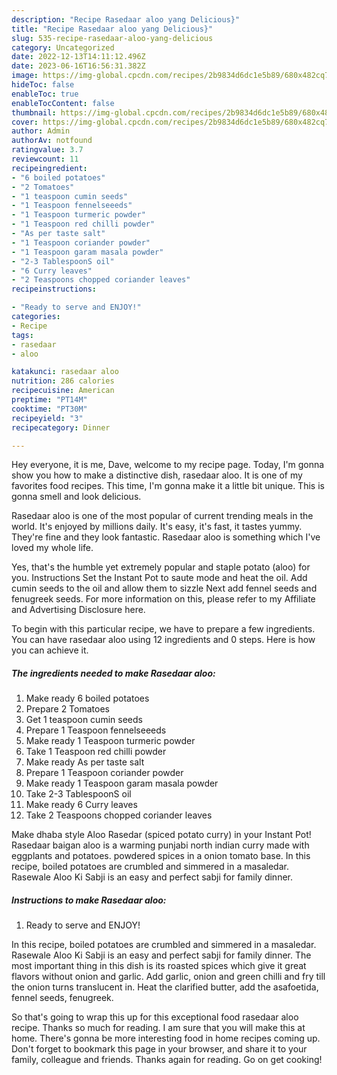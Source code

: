 ```yaml
---
description: "Recipe Rasedaar aloo yang Delicious}"
title: "Recipe Rasedaar aloo yang Delicious}"
slug: 535-recipe-rasedaar-aloo-yang-delicious
category: Uncategorized
date: 2022-12-13T14:11:12.496Z
date: 2023-06-16T16:56:31.382Z
image: https://img-global.cpcdn.com/recipes/2b9834d6dc1e5b89/680x482cq70/rasedaar-aloo-recipe-main-photo.jpg
hideToc: false
enableToc: true
enableTocContent: false
thumbnail: https://img-global.cpcdn.com/recipes/2b9834d6dc1e5b89/680x482cq70/rasedaar-aloo-recipe-main-photo.jpg
cover: https://img-global.cpcdn.com/recipes/2b9834d6dc1e5b89/680x482cq70/rasedaar-aloo-recipe-main-photo.jpg
author: Admin
authorAv: notfound
ratingvalue: 3.7
reviewcount: 11
recipeingredient:
- "6 boiled potatoes"
- "2 Tomatoes"
- "1 teaspoon cumin seeds"
- "1 Teaspoon fennelseeeds"
- "1 Teaspoon turmeric powder"
- "1 Teaspoon red chilli powder"
- "As per taste salt"
- "1 Teaspoon coriander powder"
- "1 Teaspoon garam masala powder"
- "2-3 TablespoonS oil"
- "6 Curry leaves"
- "2 Teaspoons chopped coriander leaves"
recipeinstructions:

- "Ready to serve and ENJOY!"
categories:
- Recipe
tags:
- rasedaar
- aloo

katakunci: rasedaar aloo 
nutrition: 286 calories
recipecuisine: American
preptime: "PT14M"
cooktime: "PT30M"
recipeyield: "3"
recipecategory: Dinner

---
```



Hey everyone, it is me, Dave, welcome to my recipe page. Today, I'm gonna show you how to make a distinctive dish, rasedaar aloo. It is one of my favorites food recipes. This time, I'm gonna make it a little bit unique. This is gonna smell and look delicious.

Rasedaar aloo is one of the most popular of current trending meals in the world. It's enjoyed by millions daily. It's easy, it's fast, it tastes yummy. They're fine and they look fantastic. Rasedaar aloo is something which I've loved my whole life.

Yes, that&#39;s the humble yet extremely popular and staple potato (aloo) for you. Instructions Set the Instant Pot to saute mode and heat the oil. Add cumin seeds to the oil and allow them to sizzle Next add fennel seeds and fenugreek seeds. For more information on this, please refer to my Affiliate and Advertising Disclosure here.


To begin with this particular recipe, we have to prepare a few ingredients. You can have rasedaar aloo using 12 ingredients and 0 steps. Here is how you can achieve it.

<!--inarticleads1-->

##### The ingredients needed to make Rasedaar aloo:

1. Make ready 6 boiled potatoes
1. Prepare 2 Tomatoes
1. Get 1 teaspoon cumin seeds
1. Prepare 1 Teaspoon fennelseeeds
1. Make ready 1 Teaspoon turmeric powder
1. Take 1 Teaspoon red chilli powder
1. Make ready As per taste salt
1. Prepare 1 Teaspoon coriander powder
1. Make ready 1 Teaspoon garam masala powder
1. Take 2-3 TablespoonS oil
1. Make ready 6 Curry leaves
1. Take 2 Teaspoons chopped coriander leaves


Make dhaba style Aloo Rasedar (spiced potato curry) in your Instant Pot! Rasedaar baigan aloo is a warming punjabi north indian curry made with eggplants and potatoes. powdered spices in a onion tomato base. In this recipe, boiled potatoes are crumbled and simmered in a masaledar. Rasewale Aloo Ki Sabji is an easy and perfect sabji for family dinner. 

<!--inarticleads2-->

##### Instructions to make Rasedaar aloo:


1. Ready to serve and ENJOY!

In this recipe, boiled potatoes are crumbled and simmered in a masaledar. Rasewale Aloo Ki Sabji is an easy and perfect sabji for family dinner. The most important thing in this dish is its roasted spices which give it great flavors without onion and garlic. Add garlic, onion and green chilli and fry till the onion turns translucent in. Heat the clarified butter, add the asafoetida, fennel seeds, fenugreek. 

So that's going to wrap this up for this exceptional food rasedaar aloo recipe. Thanks so much for reading. I am sure that you will make this at home. There's gonna be more interesting food in home recipes coming up. Don't forget to bookmark this page in your browser, and share it to your family, colleague and friends. Thanks again for reading. Go on get cooking!
